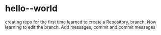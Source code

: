 # hello--world
creating repo for the first time
learned to create a Repository, branch. 
Now learning to edit the branch.
Add messages, commit and commit messages
